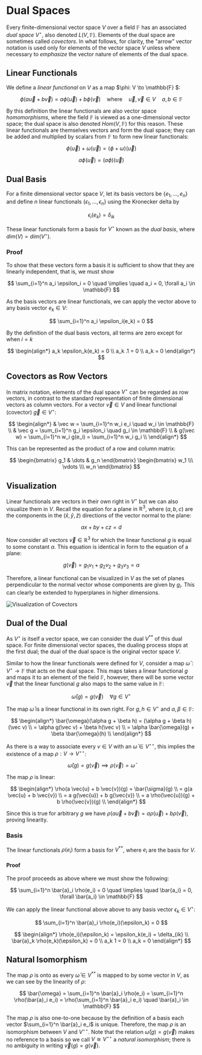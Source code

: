 # Dual Spaces

Every finite-dimensional vector space $V$ over a field $\mathbb{F}$ has an associated _dual space_ $V^\star$, also denoted $L(V, \mathbb{F})$. Elements of the dual space are sometimes called _covectors_. In what follows, for clarity, the "arrow" vector notation is used only for elements of the vector space $V$ unless where necessary to _emphasize_ the vector nature of elements of the dual space.

## Linear Functionals
We define a _linear functional_ on $V$ as a map $\phi: V \to \mathbb{F} $:

$$
    \phi(a \vec u + b \vec v ) = a \phi(\vec u) + b \phi(\vec v) \quad \text{where} \quad \vec u, \vec v \in V \quad a,b \in \mathbb{F}
$$

By this definition the linear functionals are also vector space _homomorphisms_, where the field $\mathbb{F}$ is viewed as a one-dimensional vector space; the dual space is also denoted $Hom(V, \mathbb{F})$ for this reason. These linear functionals are themselves vectors and form the dual space; they can be added and multiplied by scalars from $\mathbb{F}$ to form new linear functionals:

$$
    \phi(\vec u) + \omega(\vec u) = (\phi + \omega)(\vec u)
$$

$$
    a \phi (\vec u) = (a \phi)(\vec u) 
$$

## Dual Basis
For a finite dimensional vector space $V$, let its basis vectors be $\{ e_1, \dots, e_n \}$ and define $n$ linear functionals $\{ \epsilon_1, \dots, \epsilon_n \}$ using the Kronecker delta by

$$
    \epsilon_i (e_k) = \delta_{ik} 
$$

These linear functionals form a basis for $V^\star$ known as the _dual basis_, where $dim(V) = dim(V^\star)$.

### Proof
To show that these vectors form a basis it is sufficient to show that they are linearly independent, that is, we must show

$$
    \sum_{i=1}^n a_i \epsilon_i = 0 \quad \implies \quad a_i = 0, \forall a_i \in \mathbb{F}
$$

As the basis vectors are linear functionals, we can apply the vector above to any basis vector $e_k \in V$:

$$
    \sum_{i=1}^n a_i \epsilon_i(e_k)  = 0
$$

By the definition of the dual basis vectors, all terms are zero except for when $i = k$

$$
    \begin{align*}
        a_k \epsilon_k(e_k) = 0 \\
        a_k .1  = 0 \\
        a_k = 0
    \end{align*}
$$

## Covectors as Row Vectors
In matrix notation, elements of the dual space $V^\star$ can be regarded as row vectors, in contrast to the standard representation of finite dimensional vectors as column vectors. For a vector $\vec v \in V$ and linear functional (covector) $\vec g \in V^\star$:

$$
    \begin{align*}
        & \vec w = \sum_{i=1}^n w_i e_i \quad w_i \in \mathbb{F} \\
        & \vec g = \sum_{i=1}^n g_i \epsilon_i \quad g_i \in \mathbb{F} \\
        & g(\vec w) = \sum_{i=1}^n w_i g(e_i) = \sum_{i=1}^n w_i g_i \\
    \end{align*}
$$

This can be represented as the product of a row and column matrix:

$$
    \begin{bmatrix} g_1 & \dots & g_n \end{bmatrix}
    \begin{bmatrix} w_1  \\\ \vdots \\\ w_n \end{bmatrix}
$$

## Visualization
Linear functionals are vectors in their own right in $V^\star$ but we can also visualize them in $V$. Recall the equation for a plane in $\mathbb{R}^3$, where $(a,b,c)$ are the components in the $(\hat x, \hat y, \hat z)$ directions of the vector normal to the plane:

$$
    ax + by + cz = d 
$$

Now consider all vectors $\vec v \in \mathbb{R}^3$ for which the linear functional $g$ is equal to some constant $\alpha$. 
This equation is identical in form to the equation of a plane:

$$
    g(\vec v) = g_1 v_1 + g_2 v_2 + g_3 v_3 = \alpha
$$

Therefore, a linear functional can be visualized in $V$ as the set of planes perpendicular to the normal vector whose components are given by $g_i$. This can clearly be extended to hyperplanes in higher dimensions.

![Visualization of Covectors](/img/vector_spaces/covectors.png)

## Dual of the Dual
As $V^\star$ is itself a vector space, we can consider the dual $V^{**}$ of this dual space. For finite dimensional vector spaces, the dualing process stops at the first dual; the dual of the dual space is the original vector space $V$.

Similar to how the linear functionals were defined for $V$, consider a map $\bar\omega: V^\star \to \mathbb{F}$ that acts on the dual space. This maps takes a linear functional $g$ and maps it to an element of the field $\mathbb{F}$, however, there will be some vector $\vec v$ that the linear functional $g$ also maps to the same value in $\mathbb{F}$:

$$
    \bar\omega(g) = g(\vec v) \quad \forall g \in V^\star
$$

The map $\bar\omega$ is a linear functional in its own right. For $g,h \in V^\star$ and $\alpha,\beta \in \mathbb{F}$:

$$  
    \begin{align*}
        \bar{\omega}(\alpha g + \beta h) = (\alpha g + \beta h)(\vec v) \\
        = \alpha g(\vec v) + \beta h(\vec v) \\
        = \alpha \bar{\omega}(g) + \beta \bar{\omega}(h) \\
    \end{align*}
$$

As there is a way to associate every $v \in V$ with an $\bar{\omega} \in V^{\star \star}$, this implies the existence of a map $\rho: V \to V^{\star \star}$:

$$
    \bar{\omega}(g) = g(\vec v) \implies \rho(\vec v) = \bar{\omega}
$$

The map $\rho$ is linear:

$$  
    \begin{align*}
        \rho(a \vec{u} + b \vec{v})(g) = \bar{\sigma}(g) \\
        = g(a \vec{u} + b \vec{v}) \\
        = a g(\vec{u}) + b g(\vec{v}) \\
        = a \rho(\vec{u})(g) + b \rho(\vec{v})(g) \\
    \end{align*}
$$

Since this is true for arbitrary $g$ we have $\rho(a \vec{u} + b \vec{v}) = a \rho(\vec{u}) + b \rho(\vec{v})$, proving linearity.

###  Basis
The linear functionals $\rho(e_i)$ form a basis for $V^{**}$, where $e_i$ are the basis for $V$.

#### Proof
The proof proceeds as above where we must show the following:

$$
    \sum_{i=1}^n \bar{a}_i \rho(e_i) = 0 \quad \implies \quad \bar{a_i} = 0, \forall \bar{a_i} \in \mathbb{F}
$$

We can apply the linear functional above above to any basis vector $\epsilon_k \in V^{\star}$:

$$
    \sum_{i=1}^n \bar{a}_i \rho(e_i)(\epsilon_k) = 0
$$

$$
    \begin{align*}
        \rho(e_i)(\epsilon_k) = \epsilon_k(e_i) = \delta_{ik} \\
        \bar{a}_k \rho(e_k)(\epsilon_k) = 0 \\
        a_k 1 = 0 \\
        a_k = 0
    \end{align*}
$$

## Natural Isomorphism

The map $\rho$ is onto as every $\bar{\omega} \in V^{**}$ is mapped to by some vector in $V$, as we can see by the linearity of $\rho$:

$$
    \bar{\omega} = \sum_{i=1}^n \bar{a}_i \rho(e_i) = \sum_{i=1}^n \rho(\bar{a}_i e_i) = \rho(\sum_{i=1}^n \bar{a}_i e_i) \quad \bar{a}_i \in \mathbb{F}
$$

The map $\rho$ is also one-to-one because by the definition of a basis each vector $\sum_{i=1}^n \bar{a}_i e_i$ is unique. Therefore, the map $\rho$ is an isomorphism between $V$ and $V^{\star \star}$. Note that the relation $\bar{\omega}(g) = g(\vec v)$ makes no reference to a basis so we call $V \cong V^{\star \star}$ a _natural isomorphism_; there is no ambiguity in writing $\vec{v}(g) = g(\vec v)$.